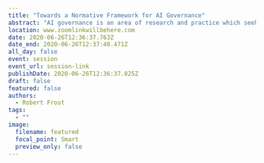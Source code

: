 ```yaml
---
title: "Towards a Normative Framework for AI Governance"
abstract: "AI governance is an area of research and practice which seeks to understand and control “the institutions and contexts in which AI is built and used” (Dafoe, 2018, p. 5). Despite the importance of institutions to AI governance, the influence that institutional dynamics play in the development of systems and strategies of AI governance has not yet been rigorously studied. Moreover, the cognitive ecology and evolutionary potential associated with AI practices are crucial aspects of AI governance systems, yet those factors have largely gone unconsidered in the research and practice of AI governance to date. This project attempts to bridge those gaps in research and practice through a four-phase research process involving a comparative analysis of AI governance strategies, a review and synthesis of the AI governance literature, the development of an ontology of AI goverance systems, and an in-depth case study of an AI governance system."
location: www.zoomlinkwillbehere.com
date: 2020-06-26T12:36:37.763Z
date_end: 2020-06-26T12:37:40.471Z
all_day: false
event: session
event_url: session-link
publishDate: 2020-06-26T12:36:37.825Z
draft: false
featured: false
authors:
  - Robert Frost
tags:
  - ""
image:
  filename: featured
  focal_point: Smart
  preview_only: false
---
```

